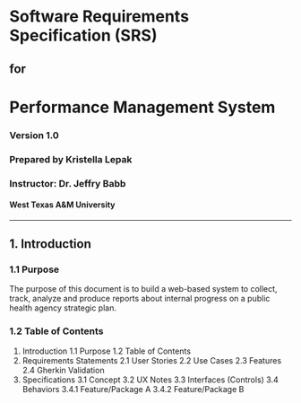 # Software Requirements Specification (SRS) 
## for 
# Performance Management System 
### Version 1.0
### Prepared by Kristella Lepak
### Instructor: Dr. Jeffry Babb
#### West Texas A&M University
---
## 1. Introduction
### 1.1 Purpose
The purpose of this document is to build a web-based system to collect, track, analyze and produce reports about internal progress on a public health agency strategic plan.
### 1.2 Table of Contents
1. Introduction
 1.1 Purpose
 1.2 Table of Contents
2. Requirements Statements
 2.1 User Stories
 2.2 Use Cases
 2.3 Features
 2.4 Gherkin Validation
3. Specifications
 3.1 Concept
 3.2 UX Notes
 3.3 Interfaces (Controls)
 3.4 Behaviors
  3.4.1 Feature/Package A
  3.4.2 Feature/Package B
